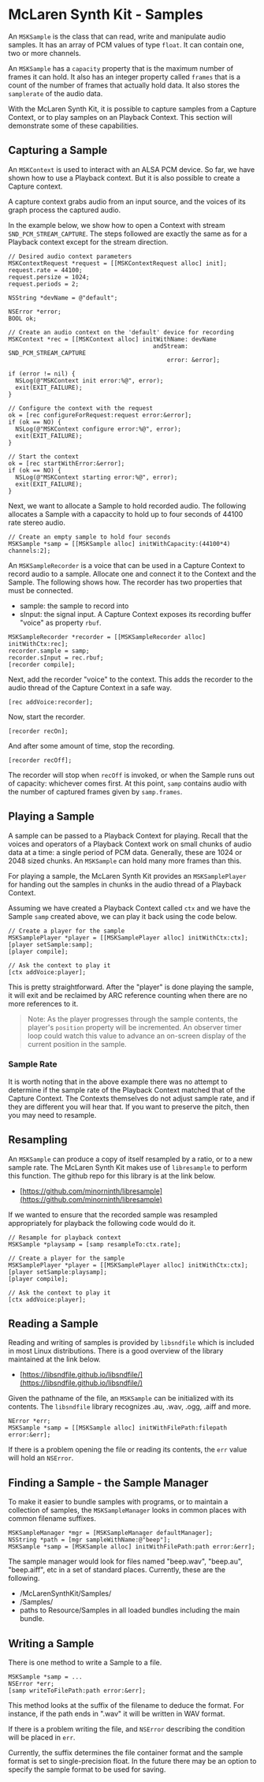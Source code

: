 # McLaren Synth Kit - Samples

An `MSKSample` is the class that can read, write and manipulate audio samples.  It has an array of PCM values of type `float`.  It can contain one, two or more channels.

An `MSKSample` has a `capacity` property that is the maximum number of frames it can hold.  It also has an integer property called `frames` that is a count of the number of frames that actually hold data.  It also stores the `samplerate` of the audio data.

With the McLaren Synth Kit, it is possible to capture samples from a Capture Context, or to play samples on an Playback Context.   This section will demonstrate some of these capabilities.

## Capturing a Sample

An `MSKContext` is used to interact with an ALSA PCM device.  So far, we have shown how to use a Playback context.  But it is also possible to create a Capture context.

A capture context grabs audio from an input source, and the voices of its graph process the captured audio.

In the example below, we show how to open a Context with stream `SND_PCM_STREAM_CAPTURE`.  The steps followed are exactly the same as for a Playback context except for the stream direction.

``` objc
// Desired audio context parameters
MSKContextRequest *request = [[MSKContextRequest alloc] init];
request.rate = 44100;
request.persize = 1024;
request.periods = 2;

NSString *devName = @"default";

NSError *error;
BOOL ok;

// Create an audio context on the 'default' device for recording
MSKContext *rec = [[MSKContext alloc] initWithName: devName
                                         andStream: SND_PCM_STREAM_CAPTURE
                                             error: &error];

if (error != nil) {
  NSLog(@"MSKContext init error:%@", error);
  exit(EXIT_FAILURE);
}

// Configure the context with the request
ok = [rec configureForRequest:request error:&error];
if (ok == NO) {
  NSLog(@"MSKContext configure error:%@", error);
  exit(EXIT_FAILURE);
}

// Start the context
ok = [rec startWithError:&error];
if (ok == NO) {
  NSLog(@"MSKContext starting error:%@", error);
  exit(EXIT_FAILURE);
}

```

Next, we want to allocate a Sample to hold recorded audio.  The following allocates a Sample with a capaccity to hold up to four seconds of 44100 rate stereo audio.

``` objc
// Create an empty sample to hold four seconds
MSKSample *samp = [[MSKSample alloc] initWithCapacity:(44100*4) channels:2];
```

An `MSKSampleRecorder` is a voice that can be used in a Capture Context to record audio to a sample.  Allocate one and connect it to the Context and the Sample.  The following shows how.  The recorder has two properties that must be connected.

* sample: the sample to record into
* sInput: the signal input.  A Capture Context exposes its recording buffer "voice" as property `rbuf`.

``` objc
MSKSampleRecorder *recorder = [[MSKSampleRecorder alloc] initWithCtx:rec];
recorder.sample = samp;
recorder.sInput = rec.rbuf;
[recorder compile];
```

Next, add the recorder "voice" to the context.  This adds the recorder to the audio thread of the Capture Context in a safe way.

``` objc
[rec addVoice:recorder];
```

Now, start the recorder.

``` objc
[recorder recOn];
```

And after some amount of time, stop the recording.

``` objc
[recorder recOff];
```

The recorder will stop when `recOff` is invoked, or when the Sample runs out of capacity: whichever comes first.  At this point, `samp` contains audio with the number of captured frames given by `samp.frames`.


## Playing a Sample

A sample can be passed to a Playback Context for playing.  Recall that the voices and operators of a Playback Context work on small chunks of audio data at a time: a single period of PCM data.  Generally, these are 1024 or 2048 sized chunks.  An `MSKSample` can hold many more frames than this.

For playing a sample, the McLaren Synth Kit provides an `MSKSamplePlayer` for handing out the samples in chunks in the audio thread of a Playback Context.

Assuming we have created a Playback Context called `ctx` and we have the Sample `samp` created above, we can play it back using the code below.

```
// Create a player for the sample
MSKSamplePlayer *player = [[MSKSamplePlayer alloc] initWithCtx:ctx];
[player setSample:samp];
[player compile];

// Ask the context to play it
[ctx addVoice:player];
```

This is pretty straightforward.  After the "player" is done playing the sample, it will exit and be reclaimed by ARC reference counting when there are no more references to it.

> Note:  As the player progresses through the sample contents, the player's `position` property will be incremented.  An observer timer loop could watch this value to advance an on-screen display of the current position in the sample.

### Sample Rate

It is worth noting that in the above example there was no attempt to determine if the sample rate of the Playback Context matched that of the Capture Context.  The Contexts themselves do not adjust sample rate, and if they are different you will hear that.  If you want to preserve the pitch, then you may need to resample.

## Resampling

An `MSKSample` can produce a copy of itself resampled by a ratio, or to a new sample rate.  The McLaren Synth Kit makes use of `libresample` to perform this function.  The github repo for this library is at the link below.

* [https://github.com/minorninth/libresample](https://github.com/minorninth/libresample)

If we wanted to ensure that the recorded sample was resampled appropriately for playback the following code would do it.

``` objc
// Resample for playback context
MSKSample *playsamp = [samp resampleTo:ctx.rate];

// Create a player for the sample
MSKSamplePlayer *player = [[MSKSamplePlayer alloc] initWithCtx:ctx];
[player setSample:playsamp];
[player compile];

// Ask the context to play it
[ctx addVoice:player];
```


## Reading a Sample

Reading and writing of samples is provided by `libsndfile` which is included in most Linux distributions.  There is a good overview of the library maintained at the link below.

* [https://libsndfile.github.io/libsndfile/](https://libsndfile.github.io/libsndfile/)

Given the pathname of the file, an `MSKSample` can be initialized with its contents.  The `libsndfile` library recognizes .au, .wav, .ogg, .aiff and more.

``` objc
NError *err;
MSKSample *samp = [[MSKSample alloc] initWithFilePath:filepath error:&err];
```

If there is a problem opening the file or reading its contents, the `err` value will hold an `NSError`.

## Finding a Sample - the Sample Manager

To make it easier to bundle samples with programs, or to maintain a collection of samples, the `MSKSampleManager` looks in common places with common filename suffixes.



``` objc
MSKSampleManager *mgr = [MSKSampleManager defaultManager];
NSString *path = [mgr sampleWithName:@"beep"];
MSKSample *samp = [MSKSample alloc] initWithFilePath:path error:&err];
```

The sample  manager would look for files named "beep.wav", "beep.au", "beep.aiff", etc in a set of standard places.  Currently, these are the following.

* <gnustep-library-paths>/McLarenSynthKit/Samples/
* <gnustep-library-paths>/Samples/
* paths to Resource/Samples in all loaded bundles including the main bundle.


## Writing a Sample

There is one method to write a Sample to a file.

``` objc
MSKSample *samp = ...
NSError *err;
[samp writeToFilePath:path error:&err];
```

This method looks at the suffix of the filename to deduce the format.  For instance, if the path ends in ".wav" it will be written in WAV format.

If there is a problem writing the file, and `NSError` describing the condition will be placed in `err`.

Currently, the suffix determines the file container format and the sample format is set to single-precision float.  In the future there may be an option to specify the sample format to be used for saving.




